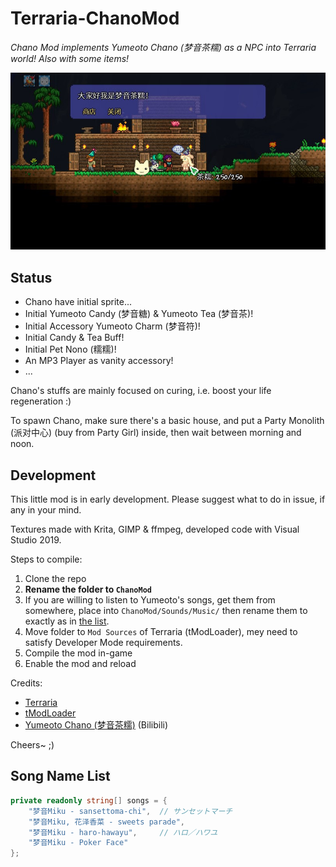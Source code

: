 # Terraria-ChanoMod

*Chano Mod implements Yumeoto Chano (梦音茶糯) as a NPC into Terraria world! Also with some items!*

![Snapshot:Talk](./docs/img/talk-0.jpg)


## Status

- Chano have initial sprite...
- Initial Yumeoto Candy (梦音糖) & Yumeoto Tea (梦音茶)!
- Initial Accessory Yumeoto Charm (梦音符)!
- Initial Candy & Tea Buff!
- Initial Pet Nono (糯糯)!
- An MP3 Player as vanity accessory!
- ...

Chano's stuffs are mainly focused on curing, i.e. boost your life regeneration :)

To spawn Chano, make sure there's a basic house, and put a Party Monolith (派对中心) (buy from Party Girl) inside, then wait between morning and noon.

## Development

This little mod is in early development. Please suggest what to do in issue, if any in your mind.

Textures made with Krita, GIMP & ffmpeg, developed code with Visual Studio 2019.

Steps to compile:

1. Clone the repo
2. **Rename the folder to `ChanoMod`**
3. If you are willing to listen to Yumeoto's songs, get them from somewhere, place into `ChanoMod/Sounds/Music/` then rename them to exactly as in [the list](#song-name-list).
3. Move folder to `Mod Sources` of Terraria (tModLoader), mey need to satisfy Developer Mode requirements.
4. Compile the mod in-game
5. Enable the mod and reload

Credits:

- [Terraria](https://terraria.org/)
- [tModLoader](https://github.com/tModLoader/tModLoader)
- [Yumeoto Chano (梦音茶糯)](https://space.bilibili.com/140378) (Bilibili)

Cheers~ ;)

## Song Name List

```csharp
private readonly string[] songs = {
    "梦音Miku - sansettoma-chi",  // サンセットマーチ
    "梦音Miku, 花泽香菜 - sweets parade",
    "梦音Miku - haro-hawayu",     // ハロ／ハワユ
    "梦音Miku - Poker Face"
};
```
